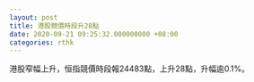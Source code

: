 ```yaml
---
layout: post
title: 港股競價時段升28點
date: 2020-09-21 09:25:32.000000000 +08:00
categories: rthk
---
```


港股窄幅上升，恒指競價時段報24483點，上升28點，升幅逾0.1%。
